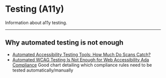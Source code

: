 # Testing (A11y)

Information about a11y testing.

---

## Why automated testing is not enough

- [Automated Accessibility Testing Tools: How Much Do Scans Catch?](https://www.levelaccess.com/blog/automated-accessibility-testing-tools-how-much-do-scans-catch)
- [Automated WCAG Testing Is Not Enough for Web Accessibility Ada Compliance](https://blog.usablenet.com/automated-wcag-testing-is-not-enough-for-web-accessibility-ada-compliance)
  Good chart detailing which compliance rules need to be tested automatically/manually